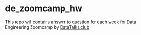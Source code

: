 # de_zoomcamp_hw
This repo will contains answer to question for each week for Data Engineering Zoomcamp by [DataTalks.club](https://datatalks.club/)
